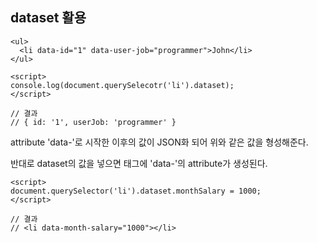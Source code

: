 ## dataset 활용

```
<ul>
  <li data-id="1" data-user-job="programmer">John</li>
</ul>

<script>
console.log(document.querySelecotr('li').dataset);
</script>

// 결과
// { id: '1', userJob: 'programmer' }
```

attribute 'data-'로 시작한 이후의 값이 JSON화 되어 위와 같은 값을 형성해준다.

반대로 dataset의 값을 넣으면 태그에 'data-'의 attribute가 생성된다. 

```
<script>
document.querySelector('li').dataset.monthSalary = 1000;
</script>

// 결과
// <li data-month-salary="1000"></li>
```

